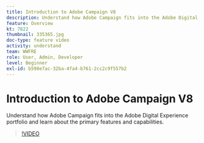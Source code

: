 ```yaml
---
title: Introduction to Adobe Campaign V8
description: Understand how Adobe Campaign fits into the Adobe Digital Experience portfolio and learn about the primary features and capabilities.
feature: Overview
kt: 7822
thumbnail: 335365.jpg
doc-type: feature video
activity: understand
team: WWFRE
role: User, Admin, Developer
level: Beginner
exl-id: b598e7ac-32ba-4fa4-b761-2cc2c9f557b2
---
```

# Introduction to Adobe Campaign V8

Understand how Adobe Campaign fits into the Adobe Digital Experience portfolio and learn about the primary features and capabilities.

>[!VIDEO](https://video.tv.adobe.com/v/335365?quality=12)
